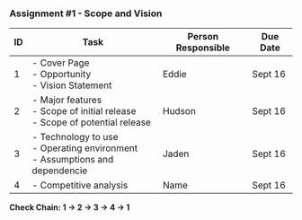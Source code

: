 ### Assignment #1 - Scope and Vision
| ID | Task                                                                                    | Person Responsible| Due Date  |
|----|-----------------------------------------------------------------------------------------|------------------|------------|
| 1  | - Cover Page <br> - Opportunity <br> - Vision Statement                                 | Eddie             | Sept 16    | 
| 2  | - Major features <br> - Scope of initial release <br> - Scope of potential release      | Hudson           | Sept 16    |
| 3  | - Technology to use <br> - Operating environment <br> - Assumptions and dependencie     | Jaden             | Sept 16    |
| 4  | - Competitive analysis                                                                  | Name             | Sept 16    |

**Check Chain: 1 → 2 → 3 → 4 → 1**
